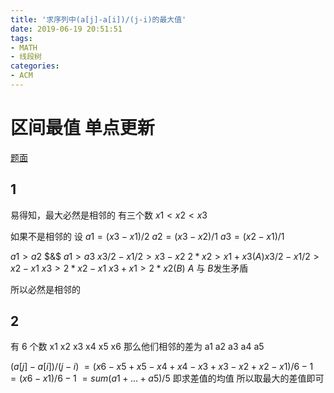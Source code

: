 ```yaml
---
title: '求序列中(a[j]-a[i])/(j-i)的最大值'
date: 2019-06-19 20:51:51
tags:
- MATH
- 线段树
categories:
- ACM
---
```



# 区间最值 单点更新
[题面](https://ac.nowcoder.com/acm/problem/14402)

<!--more-->
## 1
易得知，最大必然是相邻的
有三个数
$x1 < x2 < x3$

如果不是相邻的
设 
$a1 = (x3 - x1) / 2$
$a2 = (x3 - x2) / 1$
$a3 = (x2 - x1) / 1$

$a1 > a2$ $&$ $a1 > a3$
$x3/2 - x1/2 > x3 - x2$
$2*x2 > x1 + x3   (A)$
​
$x3/2 - x1/2 > x2 - x1$
$x3 > 2*x2 - x1$
$x3 + x1 > 2*x2   (B)$
$A$ 与 $B$发生矛盾

所以必然是相邻的

## 2
有 6 个数
x1 x2 x3 x4 x5 x6
那么他们相邻的差为
a1 a2 a3 a4 a5

$(a[j]-a[i])/(j-i)$
$=(x6 - x5 + x5 - x4 + x4 - x3 + x3 - x2 + x2 - x1)/6-1$
$=(x6 - x1) / 6 - 1$
$=sum(a1 + ... + a5)/5$
即求差值的均值
所以取最大的差值即可